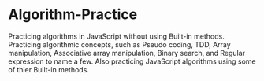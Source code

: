 # Algorithm-Practice
Practicing algorithms in JavaScript without using Built-in methods.
Practicing algorithmic concepts, such as Pseudo coding, TDD, Array manipulation, Associative array manipulation, Binary search, and Regular expression to name a few.
Also practicing JavaScript algorithms using some of thier Built-in methods.
